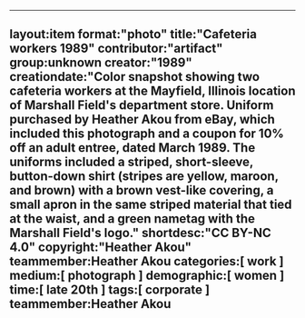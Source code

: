 ---
layout:item
format:"photo"
title:"Cafeteria workers 1989"
contributor:"artifact"
group:unknown
creator:"1989"
creationdate:"Color snapshot showing two cafeteria workers at the Mayfield, Illinois location of Marshall Field's department store.  Uniform purchased by Heather Akou from eBay, which included this photograph and a coupon for 10% off an adult entree, dated March 1989.  The uniforms included a striped, short-sleeve, button-down shirt (stripes are yellow, maroon, and brown) with a brown vest-like covering, a small apron in the same striped material that tied at the waist, and a green nametag with the Marshall Field's logo."
 shortdesc:"CC BY-NC 4.0"
 copyright:"Heather Akou"
teammember:Heather Akou
categories:[ work ]
medium:[ photograph ]
demographic:[ women ]
time:[ late 20th ]
tags:[ corporate ]
teammember:Heather Akou
---